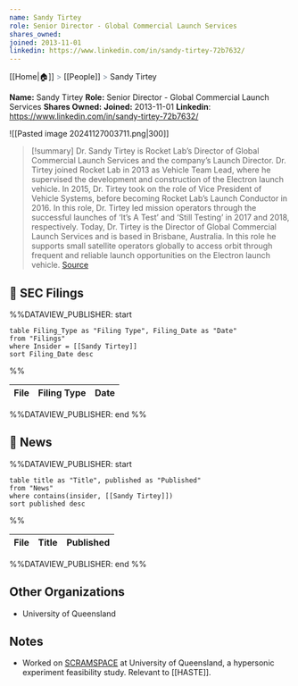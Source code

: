 ```yaml
---
name: Sandy Tirtey
role: Senior Director - Global Commercial Launch Services
shares_owned: 
joined: 2013-11-01
linkedin: https://www.linkedin.com/in/sandy-tirtey-72b7632/
---
```

[[Home|🏠]] <span style="color: LightSlateGray">></span> [[People]] <span style="color: LightSlateGray">></span> Sandy Tirtey

**Name:** Sandy Tirtey
**Role:** Senior Director - Global Commercial Launch Services
**Shares Owned:** 
**Joined:** 2013-11-01
**Linkedin**: https://www.linkedin.com/in/sandy-tirtey-72b7632/

![[Pasted image 20241127003711.png|300]]

>[!summary]
Dr. Sandy Tirtey is Rocket Lab’s Director of Global Commercial Launch Services and the company’s Launch Director. Dr. Tirtey joined Rocket Lab in 2013 as Vehicle Team Lead, where he supervised the development and construction of the Electron launch vehicle. In 2015, Dr. Tirtey took on the role of Vice President of Vehicle Systems, before becoming Rocket Lab’s Launch Conductor in 2016. In this role, Dr. Tirtey led mission operators through the successful launches of ‘It’s A Test’ and ‘Still Testing’ in 2017 and 2018, respectively. Today, Dr. Tirtey is the Director of Global Commercial Launch Services and is based in Brisbane, Australia. In this role he supports small satellite operators globally to access orbit through frequent and reliable launch opportunities on the Electron launch vehicle.
[Source](https://www.rocketlabusa.com/about/team/)


## 💼 SEC Filings
%%DATAVIEW_PUBLISHER: start
```
table Filing_Type as "Filing Type", Filing_Date as "Date"
from "Filings"
where Insider = [[Sandy Tirtey]]
sort Filing_Date desc

```
%%

| File | Filing Type | Date |
| ---- | ----------- | ---- |

%%DATAVIEW_PUBLISHER: end %%

## 📰 News
%%DATAVIEW_PUBLISHER: start
```
table title as "Title", published as "Published"
from "News"
where contains(insider, [[Sandy Tirtey]])
sort published desc
```
%%

| File | Title | Published |
| ---- | ----- | --------- |

%%DATAVIEW_PUBLISHER: end %%

## Other Organizations
-  University of Queensland

## Notes

- Worked on [SCRAMSPACE](https://espace.library.uq.edu.au/view/UQ:708740) at University of Queensland, a hypersonic experiment feasibility study. Relevant to [[HASTE]]. 